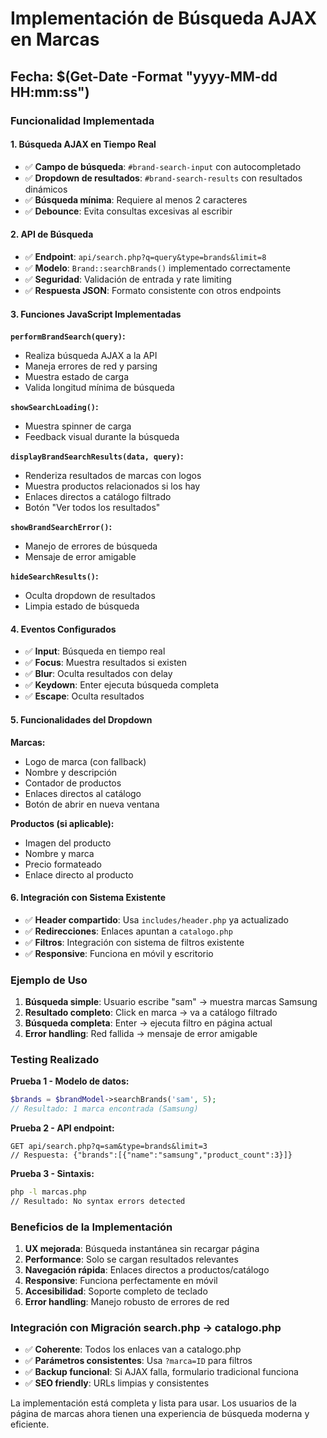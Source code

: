 # Implementación de Búsqueda AJAX en Marcas
## Fecha: $(Get-Date -Format "yyyy-MM-dd HH:mm:ss")

### Funcionalidad Implementada

#### 1. Búsqueda AJAX en Tiempo Real
- ✅ **Campo de búsqueda**: `#brand-search-input` con autocompletado
- ✅ **Dropdown de resultados**: `#brand-search-results` con resultados dinámicos
- ✅ **Búsqueda mínima**: Requiere al menos 2 caracteres
- ✅ **Debounce**: Evita consultas excesivas al escribir

#### 2. API de Búsqueda
- ✅ **Endpoint**: `api/search.php?q=query&type=brands&limit=8`
- ✅ **Modelo**: `Brand::searchBrands()` implementado correctamente
- ✅ **Seguridad**: Validación de entrada y rate limiting
- ✅ **Respuesta JSON**: Formato consistente con otros endpoints

#### 3. Funciones JavaScript Implementadas

**`performBrandSearch(query)`:**
- Realiza búsqueda AJAX a la API
- Maneja errores de red y parsing
- Muestra estado de carga
- Valida longitud mínima de búsqueda

**`showSearchLoading()`:**
- Muestra spinner de carga
- Feedback visual durante la búsqueda

**`displayBrandSearchResults(data, query)`:**
- Renderiza resultados de marcas con logos
- Muestra productos relacionados si los hay  
- Enlaces directos a catálogo filtrado
- Botón "Ver todos los resultados"

**`showBrandSearchError()`:**
- Manejo de errores de búsqueda
- Mensaje de error amigable

**`hideSearchResults()`:**
- Oculta dropdown de resultados
- Limpia estado de búsqueda

#### 4. Eventos Configurados
- ✅ **Input**: Búsqueda en tiempo real
- ✅ **Focus**: Muestra resultados si existen
- ✅ **Blur**: Oculta resultados con delay
- ✅ **Keydown**: Enter ejecuta búsqueda completa
- ✅ **Escape**: Oculta resultados

#### 5. Funcionalidades del Dropdown

**Marcas:**
- Logo de marca (con fallback)
- Nombre y descripción
- Contador de productos
- Enlaces directos al catálogo
- Botón de abrir en nueva ventana

**Productos (si aplicable):**
- Imagen del producto
- Nombre y marca
- Precio formateado
- Enlace directo al producto

#### 6. Integración con Sistema Existente
- ✅ **Header compartido**: Usa `includes/header.php` ya actualizado
- ✅ **Redirecciones**: Enlaces apuntan a `catalogo.php`
- ✅ **Filtros**: Integración con sistema de filtros existente
- ✅ **Responsive**: Funciona en móvil y escritorio

### Ejemplo de Uso

1. **Búsqueda simple**: Usuario escribe "sam" → muestra marcas Samsung
2. **Resultado completo**: Click en marca → va a catálogo filtrado
3. **Búsqueda completa**: Enter → ejecuta filtro en página actual
4. **Error handling**: Red fallida → mensaje de error amigable

### Testing Realizado

**Prueba 1 - Modelo de datos:**
```php
$brands = $brandModel->searchBrands('sam', 5);
// Resultado: 1 marca encontrada (Samsung)
```

**Prueba 2 - API endpoint:**
```
GET api/search.php?q=sam&type=brands&limit=3
// Respuesta: {"brands":[{"name":"samsung","product_count":3}]}
```

**Prueba 3 - Sintaxis:**
```bash
php -l marcas.php
// Resultado: No syntax errors detected
```

### Beneficios de la Implementación

1. **UX mejorada**: Búsqueda instantánea sin recargar página
2. **Performance**: Solo se cargan resultados relevantes
3. **Navegación rápida**: Enlaces directos a productos/catálogo
4. **Responsive**: Funciona perfectamente en móvil
5. **Accesibilidad**: Soporte completo de teclado
6. **Error handling**: Manejo robusto de errores de red

### Integración con Migración search.php → catalogo.php

- ✅ **Coherente**: Todos los enlaces van a catalogo.php
- ✅ **Parámetros consistentes**: Usa `?marca=ID` para filtros
- ✅ **Backup funcional**: Si AJAX falla, formulario tradicional funciona
- ✅ **SEO friendly**: URLs limpias y consistentes

La implementación está completa y lista para usar. Los usuarios de la página de marcas ahora tienen una experiencia de búsqueda moderna y eficiente.
